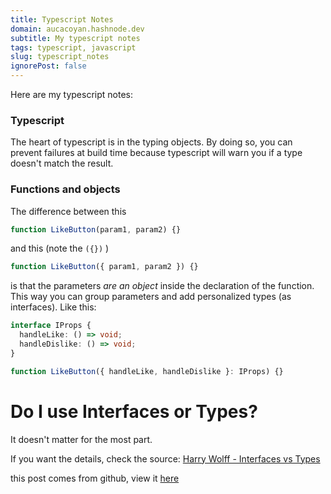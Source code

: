 ```yaml
---
title: Typescript Notes
domain: aucacoyan.hashnode.dev
subtitle: My typescript notes
tags: typescript, javascript
slug: typescript_notes
ignorePost: false
---
```


Here are my typescript notes:

### Typescript

The heart of typescript is in the typing objects. By doing so, you can prevent failures at build time because typescript will warn you if a type doesn't match the result.

### Functions and objects

The difference between this

```typescript
function LikeButton(param1, param2) {}
```

and this (note the `({})` )

```typescript
function LikeButton({ param1, param2 }) {}
```

is that the parameters _are an object_ inside the declaration of the function. This way you can group parameters and add personalized types (as interfaces). Like this:

```typescript
interface IProps {
  handleLike: () => void;
  handleDislike: () => void;
}

function LikeButton({ handleLike, handleDislike }: IProps) {}
```

# Do I use Interfaces or Types?

It doesn't matter for the most part.

If you want the details, check the source: [Harry Wolff - Interfaces vs Types](https://www.youtube.com/watch?v=crjIq7LEAYw)

this post comes from github, view it [here](https://github.com/AucaCoyan/blog/blob/main/typescript_notes.md)
